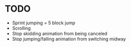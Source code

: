# TODO
- Sprint jumping = 5 block jump
- Scrolling
- Stop skidding animation from being canceled
- Stop jumping/falling animation from switching midway